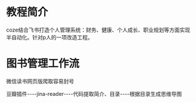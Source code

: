# 教程简介

coze结合飞书打造个人管理系统：财务、健康、个人成长、职业规划等方面实现半自动化。针对p人的一项改造工程。

# 图书管理工作流

微信读书网页版爬取容易封号

豆瓣插件----jina-reader----代码提取简介、目录----根据目录生成思维导图
